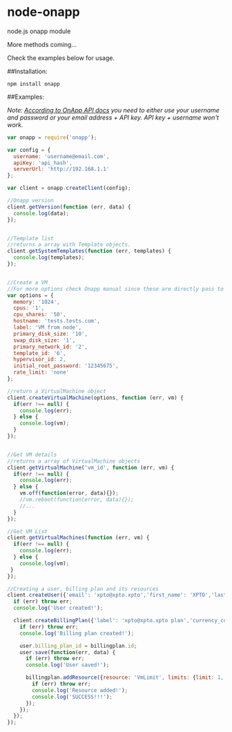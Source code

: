 node-onapp
==========

node.js onapp module

More methods coming...

Check the examples below for usage.

##Installation:
```
npm install onapp
```

##Examples:

*Note: [According to OnApp API docs](https://docs.onapp.com/display/41API/OnApp+4.1+API+Guide#OnApp4.1APIGuide-APIAuthentication) you need to either use your username and password or your email address + API key. API key + username won't work.*

`````javascript
var onapp = require('onapp');

var config = {
  username: 'username@email.com',
  apiKey: 'api_hash',
  serverUrl: 'http://192.168.1.1'
};

var client = onapp.createClient(config);

//Onapp version
client.getVersion(function (err, data) {
  console.log(data);
});


//Template list
//returns a array with Template objects.
client.getSystemTemplates(function (err, templates) {
  console.log(templates);
});


//Create a VM
//For more options check Onapp manual since these are directly pass to it.
var options = {
  memory: '1024',
  cpus: '1',
  cpu_shares: '50',
  hostname: 'tests.tests.com',
  label: 'VM from node',
  primary_disk_size: '10',
  swap_disk_size: '1',
  primary_network_id: '2',
  template_id: '6',
  hypervisor_id: 2,
  initial_root_password: '12345675',
  rate_limit: 'none'
};

//return a VirtualMachine object
client.createVirtualMachine(options, function (err, vm) {
  if(err !== null) {
    console.log(err);
  } else {
    console.log(vm);
  }
});


//Get VM details
//returns a array of VirtualMachine objects
client.getVirtualMachine('vm_id', function (err, vm) {
  if(err !== null) {
    console.log(err);
  } else {
    vm.off(function(error, data){});
    //vm.reboot(function(error, data){});
    //...
  }
});

//Get VM List
client.getVirtualMachines(function (err, vm) {
  if(err !== null) {
    console.log(err);
  } else {
    console.log(vm);
 }
});

//Creating a user, billing plan and its resources
client.createUser({'email': 'xpto@xpto.xpto','first_name': 'XPTO','last_name': 'OTPX','login': 'xptoxpto','password': '123qwe_123qwe', 'user_group_id': '1', 'role_ids': ['1']}, function(err, user) {
  if (err) throw err;
  console.log('User created!');

  client.createBillingPlan({'label': 'xpto@xpto.xpto plan','currency_code': 'USD','monthly_price': '0.0'}, function(err, billingplan) {
    if (err) throw err;
    console.log('Billing plan created!');

    user.billing_plan_id = billingplan.id;
    user.save(function(err, data) {
      if (err) throw err;
      console.log('User saved!');

      billingplan.addResource({resource: 'VmLimit', limits: {limit: 1, limit_free: 0}}, function(err, resource) {
        if (err) throw err;
        console.log('Resource added!');
        console.log('SUCCESS!!!');
      });
    });
  });
});
`````

